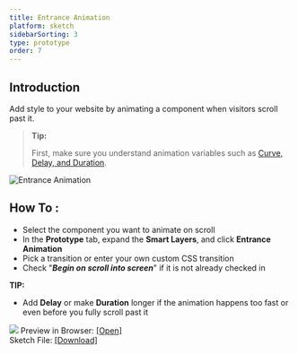 ```yaml
---
title: Entrance Animation
platform: sketch
sidebarSorting: 3
type: prototype
order: 7
---
```


## Introduction
Add style to your website by animating a component  when visitors scroll past it.

> **Tip:**
>
> First, make sure you understand animation variables such as [Curve, Delay, and Duration](https://support.animaapp.com/launchpad/animation-easing-curve-explained).

![Entrance Animation](http://f.cl.ly/items/3Q0x191y3X1b3f3C212y/Entrance%20Animation.png)

## How To :

 -  Select the component you want to animate on scroll
 -  In the **Prototype** tab, expand the **Smart Layers**, and click **Entrance Animation**  
 -  Pick a transition or enter your own custom CSS transition
 -  Check "_**Begin on scroll into screen**_" if it is not already checked in

**TIP:** 

 - Add **Delay** or make **Duration** longer if the animation happens too fast or even before you fully scroll past it

![](https://downloads.intercomcdn.com/i/o/93599505/00da4025f50dc0a154302833/Animation+on+Scroll+demo.gif)
Preview in Browser: [[Open]](https://winter-wildflower-1.animaapp.io/preview/uj66Qdc/desktophd)  
Sketch File: [[Download]](https://www.dropbox.com/s/8ehr3mwtt3qrycz/Animation%20on%20Scroll.sketch?dl=0)
